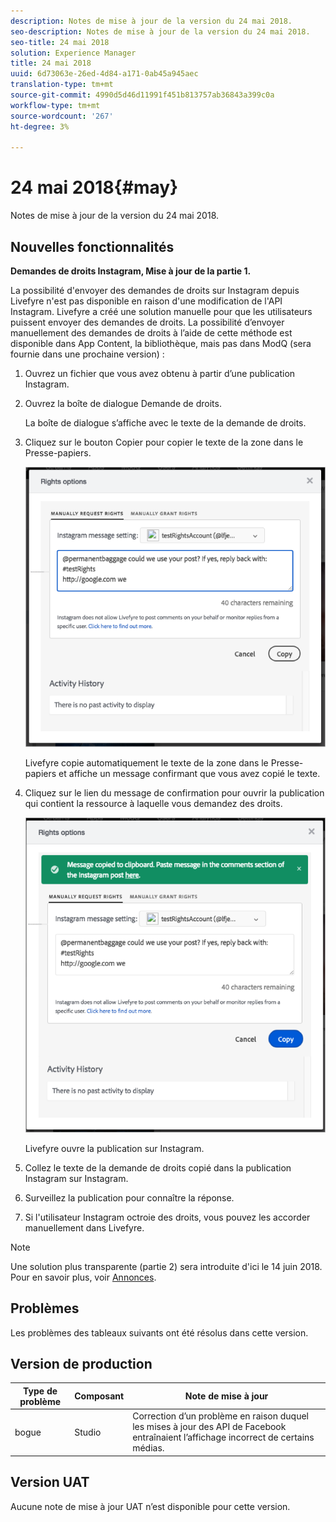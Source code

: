```yaml
---
description: Notes de mise à jour de la version du 24 mai 2018.
seo-description: Notes de mise à jour de la version du 24 mai 2018.
seo-title: 24 mai 2018
solution: Experience Manager
title: 24 mai 2018
uuid: 6d73063e-26ed-4d84-a171-0ab45a945aec
translation-type: tm+mt
source-git-commit: 4990d5d46d11991f451b813757ab36843a399c0a
workflow-type: tm+mt
source-wordcount: '267'
ht-degree: 3%

---
```



# 24 mai 2018{#may}

Notes de mise à jour de la version du 24 mai 2018.

## Nouvelles fonctionnalités

**Demandes de droits Instagram, Mise à jour de la partie 1.**

La possibilité d&#39;envoyer des demandes de droits sur Instagram depuis Livefyre n&#39;est pas disponible en raison d&#39;une modification de l&#39;API Instagram. Livefyre a créé une solution manuelle pour que les utilisateurs puissent envoyer des demandes de droits. La possibilité d’envoyer manuellement des demandes de droits à l’aide de cette méthode est disponible dans App Content, la bibliothèque, mais pas dans ModQ (sera fournie dans une prochaine version) :

1. Ouvrez un fichier que vous avez obtenu à partir d’une publication Instagram.
1. Ouvrez la boîte de dialogue Demande de droits.

   La boîte de dialogue s’affiche avec le texte de la demande de droits.

1. Cliquez sur le bouton Copier pour copier le texte de la zone dans le Presse-papiers.

   ![](../assets/rr_insta_workaround1.png)

   Livefyre copie automatiquement le texte de la zone dans le Presse-papiers et affiche un message confirmant que vous avez copié le texte.

1. Cliquez sur le lien du message de confirmation pour ouvrir la publication qui contient la ressource à laquelle vous demandez des droits.

   ![](../assets/rr_insta_workaround2.png)

   Livefyre ouvre la publication sur Instagram.

1. Collez le texte de la demande de droits copié dans la publication Instagram sur Instagram.
1. Surveillez la publication pour connaître la réponse.
1. Si l&#39;utilisateur Instagram octroie des droits, vous pouvez les accorder manuellement dans Livefyre.

>[!NOTE]
>
>Une solution plus transparente (partie 2) sera introduite d&#39;ici le 14 juin 2018. Pour en savoir plus, voir [Annonces](/help/using/c-anouncements.md#c_anouncements).

## Problèmes

Les problèmes des tableaux suivants ont été résolus dans cette version.

## Version de production

| **Type de problème** | **Composant** | **Note de mise à jour** |
|---|---|---|
| bogue | Studio | Correction d’un problème en raison duquel les mises à jour des API de Facebook entraînaient l’affichage incorrect de certains médias. |

## Version UAT

Aucune note de mise à jour UAT n’est disponible pour cette version.
